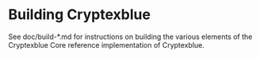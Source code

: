 Building Cryptexblue
================

See doc/build-*.md for instructions on building the various
elements of the Cryptexblue Core reference implementation of Cryptexblue.
